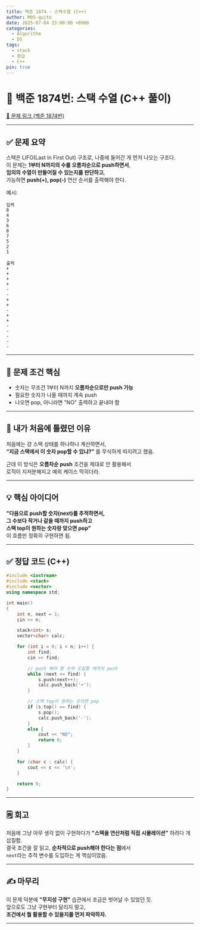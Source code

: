 ```yaml
---
title: 백준 1874 - 스택수열 (C++)
author: M0S-quito
date: 2025-07-04 15:00:00 +0900
categories:
  - Algorithm
  - DS
tags:
  - stack
  - 중급
  - C++
pin: true
---
```

# 📌 백준 1874번: 스택 수열 (C++ 풀이)

[🔗 문제 링크 (백준 1874번)](https://www.acmicpc.net/problem/1874)

---

## ✅ 문제 요약

스택은 LIFO(Last In First Out) 구조로, 나중에 들어간 게 먼저 나오는 구조다.  
이 문제는 **1부터 N까지의 수를 오름차순으로 push하면서**,  
**임의의 수열이 만들어질 수 있는지를 판단하고**,  
가능하면 **push(+), pop(-)** 연산 순서를 출력해야 한다.

예시:
```
입력
8
4
3
6
8
7
5
2
1

출력
+
+
+
+
-
-
+
+
-
+
+
-
-
-
-
-
```

---

## 📌 문제 조건 핵심

- 숫자는 무조건 1부터 N까지 **오름차순으로만 push 가능**
- 필요한 숫자가 나올 때까지 계속 push  
- 나오면 pop, 아니라면 "NO" 출력하고 끝내야 함

---

## 🧠 내가 처음에 틀렸던 이유

처음에는 걍 스택 상태를 하나하나 계산하면서,  
**“지금 스택에서 이 숫자 pop할 수 있냐?”** 를 무식하게 따지려고 했음.

근데 이 방식은 **오름차순 push** 조건을 제대로 안 활용해서  
로직이 지저분해지고 예외 케이스 막히더라.

---

## 💡 핵심 아이디어

**"다음으로 push할 숫자(next)를 추적하면서,  
그 수보다 작거나 같을 때까지 push하고  
스택 top이 원하는 숫자랑 맞으면 pop"**  
이 흐름만 정확히 구현하면 됨.

---

## ✅ 정답 코드 (C++)

```cpp
#include <iostream>
#include <stack>
#include <vector>
using namespace std;

int main()
{
    int n, next = 1;
    cin >> n;

    stack<int> s;
    vector<char> calc;

    for (int i = 0; i < n; i++) {
        int find;
        cin >> find;

        // push 해야 할 숫자 도달할 때까지 push
        while (next <= find) {
            s.push(next++);
            calc.push_back('+');
        }

        // 스택 top이 원하는 숫자면 pop
        if (s.top() == find) {
            s.pop();
            calc.push_back('-');
        }
        else {
            cout << "NO";
            return 0;
        }
    }

    for (char c : calc) {
        cout << c << '\n';
    }

    return 0;
}
```

---

## 🗒 회고

처음에 그냥 아무 생각 없이 구현하다가 **"스택을 연산처럼 직접 시뮬레이션"** 하려다 개삽질함.  
결국 조건을 잘 읽고, **순차적으로 push해야 한다는 점**에서  
`next`라는 추적 변수를 도입하는 게 핵심이었음. 

---

## ✍ 마무리

이 문제 덕분에 **"무지성 구현"** 습관에서 조금은 벗어날 수 있었던 듯.  
앞으로도 그냥 구현부터 달리지 말고,  
**조건에서 뭘 활용할 수 있을지를 먼저 파악하자.** 

---


